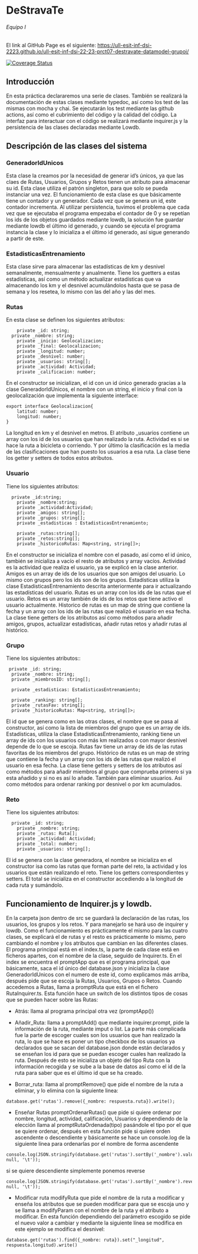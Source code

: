 # DeStravaTe
###### Equipo I
El link al GitHub Page es el siguiente: https://ull-esit-inf-dsi-2223.github.io/ull-esit-inf-dsi-22-23-prct07-destravate-datamodel-grupoi/

[![Coverage Status](https://coveralls.io/repos/github/ULL-ESIT-INF-DSI-2223/ull-esit-inf-dsi-22-23-prct07-destravate-datamodel-grupoi/badge.svg?branch=main)](https://coveralls.io/github/ULL-ESIT-INF-DSI-2223/ull-esit-inf-dsi-22-23-prct07-destravate-datamodel-grupoi?branch=main)


## Introducción
En esta práctica declararemos una serie de clases. También se realizará la documentación de estas clases mediante typedoc, así como los test de las mismas con mocha y chai. Se ejecutarán los test mediante las github actions, así como el cubrimiento del código y la calidad del código. La interfaz para interactuar con el código se realizará mediante inquirer.js y la persistencia de las clases declaradas mediante Lowdb.

## Descripción de las clases del sistema

### GeneradorIdUnicos
Esta clase la creamos por la necesidad de generar id’s únicos, ya que las claes de Rutas, Usuarios, Grupos y Retos tienen un atributo para almacenar su id. Esta clase utiliza el patrón singleton, para que solo se pueda instanciar una vez. El funcionamiento de esta clase es que básicamente tiene un contador y un generador. Cada vez que se genera un id, este contador incrementa. Al utilizar persistencia, tuvimos el problema que cada vez que se ejecutaba el programa empezaba el contador de 0 y se repetían los ids de los objetos guardados mediante lowdb, la solución fue guardar mediante lowdb el último id generado, y cuando se ejecuta el programa instancia la clase y lo inicializa a el último id generado, así sigue generando a partir de este.

### EstadisticasEntrenamiento
Esta clase sirve para almacenar las estadísticas de km y desnivel semanalmente, mensualmente y anualmente. Tiene los guetters a estas estadísticas, así como un método actualizar estadísticas que va almacenando los km y el desnivel acumulándolos hasta que se pasa de semana y los resetea, lo mismo con las del año y las del mes.

### Rutas
En esta clase se definen los siguientes atributos:
```
    private _id: string;
  private _nombre: string;
    private _inicio: Geolocalizacion;
    private _final: Geolocalizacion;
    private _longitud: number;
    private _desnivel: number;
    private _usuarios: string[];
    private _actividad: Actividad;
    private _calificacion: number;

```
En el constructor se inicializan, el id con un id único generado gracias a la clase GeneradorIdUnicos, el nombre con un string, el inicio y final con la geolocalización que implementa la siguiente interface:

```
export interface Geolocalizacion{
    latitud: number;
    longitud: number;
}

```

La longitud en km y el desnivel en metros. El atributo _usuarios contiene un array con los id de los usuarios que han realizado la ruta. Actividad es si se hace la ruta a  bicicleta  o corriendo. Y por último la clasificación es la media de las clasificaciones que han puesto los usuarios a esa ruta. La clase tiene los getter y setters de todos estos atributos.

### Usuario
Tiene los siguientes atributos:
```
  private _id:string;
    private _nombre:string;
    private _actividad:Actividad;
    private _amigos: string[];
    private _grupos: string[]; 
    private _estadisticas : EstadisticasEntrenamiento;

    private _rutas:string[]; 
    private _retos:string[]; 
    private _historicoRutas: Map<string, string[]>;

```
En el constructor se inicializa el nombre con el pasado, así como el id único, también se inicializa a vacío el resto de atributos y array vacíos.
Actividad es la actividad que realiza el usuario, ya se explicó en la clase anterior. Amigos es un array de ids de los usuarios que son amigos del usuario. Lo mismo con grupos pero los ids son de los grupos. Estadísticas utiliza la clase  EstadisticasEntrenamiento descrita anteriormente para ir actualizando las estadísticas del usuario. Rutas es un array con los ids de las rutas que el usuario. Retos es un array también de ids de los retos que tiene activo el usuario actualmente. Historico de rutas es un map de string que contiene la fecha y un array con los ids de las rutas que realizó el usuario en esa fecha. 
La clase tiene getters de los atributos así como métodos para añadir amigos, grupos, actualizar estadísticas, añadir rutas retos y añadir rutas al histórico.

### Grupo
Tiene los siguientes atributos::
```
 private _id: string;
  private _nombre: string;
  private _miembrosID: string[];

  private _estadisticas: EstadisticasEntrenamiento;

  private _ranking: string[];
  private _rutasFav: string[];
  private _historicoRutas: Map<string, string[]>;

```
El id que se genera como en las otras clases, el nombre que se pasa al constructor, así como la lista de miembros del grupo que es un array de ids. Estadísticas, utiliza la clase EstadisticasEntrenamiento, ranking tiene un array de ids con los usuarios con más km realizados o con mayor desnivel depende de lo que se escoja. Rutas fav tiene un array de ids de las rutas favoritas de los miembros del grupo. Histórico de rutas es un map de string que contiene la fecha y un array con los ids de las rutas que realizó el usuario en esa fecha. 
La clase tiene getters y setters de los atributos así como métodos para añadir miembros al grupo que comprueba primero si ya esta añadido y si no es así lo añade. También para eliminar usuarios. Así como métodos para ordenar ranking por desnivel o por km acumulados.

### Reto
Tiene los siguientes atributos:
```
  private _id: string;
    private _nombre: string;
    private _rutas: Ruta[];
    private _actividad: Actividad;
    private _total: number;
    private _usuarios: string[];

```

El id se genera con la clase generadora, el nombre se inicializa  en el constructor isa como las rutas que forman parte del reto, la actividad y los usuarios que están realizando el reto.
Tiene los getters correspondientes y setters. El total se inicializa en el constructor accediendo a la longitud de cada ruta y sumándolo.

## Funcionamiento de Inquirer.js y lowdb.
En la carpeta json dentro de src se guardará la declaración de las rutas, los usuarios, los grupos y los retos. Y para manejarlo se hará uso de inquirer y lowdb. Como el funcionamiento es prácticamente el mismo para las cuatro clases, se explicará el de rutas y el resto es prácticamente lo mismo, pero cambiando el nombre y los atributos que cambian en las diferentes clases.
El programa principal está en el index.ts, la parte de cada clase está en ficheros apartes, con el nombre de la clase, seguido de Inquirer.ts.
En el index se encuentra el promptApp que es el programa principal, que básicamente,  saca el id único del database.json y inicializa la clase GeneradorIdUnicos con el numero de este id, como explicamos más arriba, después pide que se escoja la Rutas, Usuarios, Grupos o Retos. Cuando accedemos a Rutas, llama a promptRuta que está en el fichero RutaInquirer.ts.
Esta función hace un switch de los distintos tipos de cosas que se pueden hacer sobre las Rutas:

- Atrás: llama al programa principal otra vez (promptApp())

- Añadir_Ruta: llama a promptAdd() que mediante inquirer.prompt, pide la información de la ruta, mediante imput o list. La parte más complicada fue la parte de escoger cuales son los usuarios que han realizado la ruta, lo que se hace es poner un tipo checkbox de los usuarios ya declarados que se sacan del database.json donde están declarados y se enseñan los id para que se puedan escoger cuales han realizado la ruta. Después de esto se inicializa un objeto del tipo Ruta con la información recogida y se sube a la base de datos así como el id de la ruta para saber que es el último id que se ha creado.

- Borrar_ruta: llama al promptRemove() que pide el nombre de la ruta a eliminar, y lo elimina con la siguiente linea:
```
database.get('rutas').remove({_nombre: respuesta.ruta}).write(); 
```

- Enseñar Rutas promptOrdenarRutas() que pide si quiere ordenar por nombre, longitud, actividad, calificación, Usuarios y dependiendo de la elección llama al promptRutaOrdenada(tipo) pasándole el tipo por el que se quiere ordenar, después en esta función pide si quiere orden ascendente o descendiente y básicamente se hace un console.log de la siguiente línea para ordenarlas por el nombre de forma ascendente
```
console.log(JSON.stringify(database.get('rutas').sortBy('_nombre').value(), null, '\t'));
```
si se quiere descendiente simplemente ponemos reverse
```
console.log(JSON.stringify(database.get('rutas').sortBy('_nombre').reverse().value(), null, '\t'));
```

- Modificar ruta modifyRuta que pide el nombre de la ruta a modificar y enseña los atributos que se pueden modificar para que se escoja uno y se llama a modifyParam con el nombre de la ruta y el atributo a modificar. En esta función dependiendo del parámetro escogido se pide el nuevo valor a cambiar y mediante la siguiente línea se modifica en este ejemplo se modifica el desnivel:
```
database.get('rutas').find({_nombre: ruta}).set("_longitud", respuesta.longitud).write()
```
